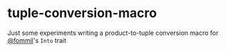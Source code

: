 # tuple-conversion-macro
Just some experiments writing a product-to-tuple conversion macro for [@fommil](https://github.com/fommil)'s `Into` trait